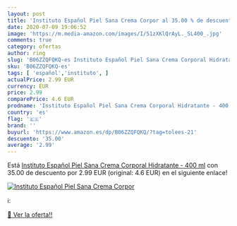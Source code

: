 ```yaml
---
layout: post
title: 'Instituto Español Piel Sana Crema Corpor al 35.00 % de descuento'
date: 2020-07-09 19:06:52
image: 'https://m.media-amazon.com/images/I/51zXKlQrAyL._SL400_.jpg'
comments: true
category: ofertas
author: ring
slug: 'B06ZZQFQKQ-es Instituto Español Piel Sana Crema Corporal Hidratante -...'
sku: 'B06ZZQFQKQ-es'
tags: [ 'español','instituto', ]
actualPrice: 2.99 EUR
currency: EUR
price: 2.99
comparePrice: 4.6 EUR
prodname: 'Instituto Español Piel Sana Crema Corporal Hidratante - 400 ml'
country: 'es'
flag: '🇪🇸'
brand: ''
buyurl: 'https://www.amazon.es/dp/B06ZZQFQKQ/?tag=tolees-21'
descuento: '35.00'
average: '2.99'
---
```


Está [Instituto Español Piel Sana Crema Corporal Hidratante - 400 ml](https://www.amazon.es/dp/B06ZZQFQKQ/?tag=tolees-21) con 35.00 de descuento por 2.99 EUR (original: 4.6 EUR) en el siguiente enlace!

[![Instituto Español Piel Sana Crema Corpor](https://m.media-amazon.com/images/I/51zXKlQrAyL._SL400_.jpg)](https://www.amazon.es/dp/B06ZZQFQKQ/?tag=tolees-21)

ℹ️:


[🛒 Ver la oferta!!](https://www.amazon.es/dp/B06ZZQFQKQ/?tag=tolees-21)
